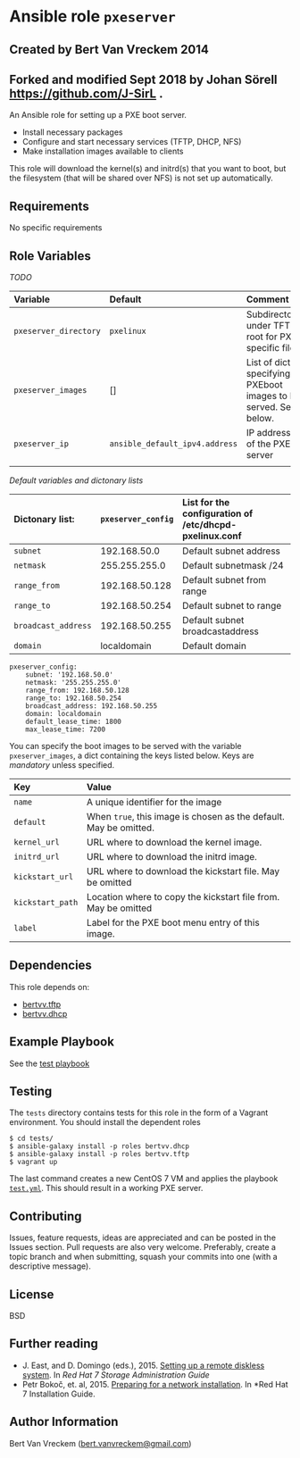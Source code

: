 # Ansible role `pxeserver`
## Created by Bert Van Vreckem 2014
## Forked and modified Sept 2018 by Johan Sörell https://github.com/J-SirL .

An Ansible role for setting up a PXE boot server.

- Install necessary packages
- Configure and start necessary services (TFTP, DHCP, NFS)
- Make installation images available to clients

This role will download the kernel(s) and initrd(s) that you want to boot, but the filesystem (that will be shared over NFS) is not set up automatically.

## Requirements

No specific requirements

## Role Variables

*TODO*

| Variable              | Default                        | Comment                                                          |
| :---                  | :---                           | :---                                                             |
| `pxeserver_directory` | `pxelinux`                     | Subdirectory under TFTP root for PXE specific files              |
| `pxeserver_images`    | []                             | List of dicts specifying PXEboot images to be served. See below. |
| `pxeserver_ip`        | `ansible_default_ipv4.address` | IP address of the PXE server                                     |
|||

*Default variables and dictonary lists*

| Dictonary list:         |  `pxeserver_config`          | List for the configuration of /etc/dhcpd-pxelinux.conf           |
| :---                    | :---                         | :---                                                             |
| `subnet`                |     192.168.50.0             | Default subnet address                                           |
| `netmask`               |     255.255.255.0            | Default subnetmask /24                                           |
| `range_from`            |     192.168.50.128           | Default subnet from range                                        |
| `range_to`              |     192.168.50.254           | Default subnet to range                                          |
| `broadcast_address`     |     192.168.50.255           | Default subnet broadcastaddress                                  |
| `domain`                |     localdomain              | Default domain                                                   |


```
pxeserver_config:
    subnet: '192.168.50.0'
    netmask: '255.255.255.0'
    range_from: 192.168.50.128 
    range_to: 192.168.50.254
    broadcast_address: 192.168.50.255
    domain: localdomain
    default_lease_time: 1800
    max_lease_time: 7200
```
You can specify the boot images to be served with the variable `pxeserver_images`, a dict containing the keys listed below. Keys are *mandatory* unless specified.

| Key              | Value                                                             |
| :---             | :---                                                              |
| `name`           | A unique identifier for the image                                 |
| `default`        | When `true`, this image is chosen as the default. May be omitted. |
| `kernel_url`     | URL where to download the kernel image.                           |
| `initrd_url`     | URL where to download the initrd image.                           |
| `kickstart_url`  | URL where to download the kickstart file. May be omitted          |
| `kickstart_path` | Location where to copy the kickstart file from. May be omitted    |
| `label`          | Label for the PXE boot menu entry of this image.                  |

## Dependencies

This role depends on:

- [bertvv.tftp](https://galaxy.ansible.com/list#/roles/3597)
- [bertvv.dhcp](https://galaxy.ansible.com/list#/roles/4859)

## Example Playbook

See the [test playbook](tests/test.yml)

## Testing

The `tests` directory contains tests for this role in the form of a Vagrant environment. You should install the dependent roles

```ShellSession
$ cd tests/
$ ansible-galaxy install -p roles bertvv.dhcp
$ ansible-galaxy install -p roles bertvv.tftp
$ vagrant up
```

The last command creates a new CentOS 7 VM and applies the playbook [`test.yml`](tests/test.yml). This should result in a working PXE server.

## Contributing

Issues, feature requests, ideas are appreciated and can be posted in the Issues section. Pull requests are also very welcome. Preferably, create a topic branch and when submitting, squash your commits into one (with a descriptive message).

## License

BSD

## Further reading

- J. East, and D. Domingo (eds.), 2015. [Setting up a remote diskless system](https://access.redhat.com/documentation/en-US/Red_Hat_Enterprise_Linux/7/html/Storage_Administration_Guide/ch-disklesssystems.html). In *Red Hat 7 Storage Administration Guide*
- Petr Bokoč, et. al, 2015. [Preparing for a network installation](https://access.redhat.com/documentation/en-US/Red_Hat_Enterprise_Linux/7/html/Installation_Guide/chap-installation-server-setup.html). In *Red Hat 7 Installation Guide.

## Author Information

Bert Van Vreckem (bert.vanvreckem@gmail.com)

